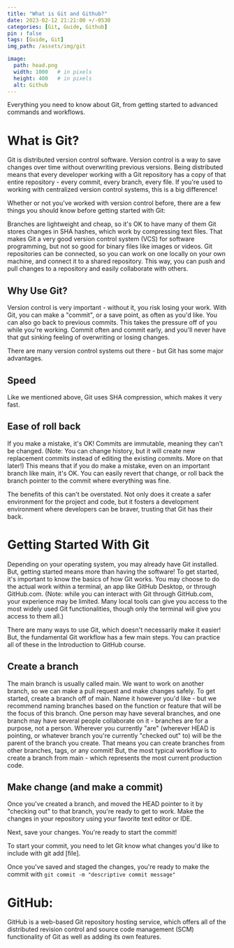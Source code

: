 ```yaml
---
title: "What is Git and Github?"
date: 2023-02-12 21:21:00 +/-0530
categories: [Git, Guide, Github]
pin : false
tags: [Guide, Git]
img_path: /assets/img/git

image:
  path: head.png
  width: 1000   # in pixels
  height: 400   # in pixels
  alt: Github
---
```

Everything you need to know about Git, from getting started to advanced commands and workflows.

# What is Git?

Git is distributed version control software. Version control is a way to save changes over time without overwriting previous versions. Being distributed means that every developer working with a Git repository has a copy of that entire repository - every commit, every branch, every file. If you're used to working with centralized version control systems, this is a big difference!

Whether or not you've worked with version control before, there are a few things you should know before getting started with Git:

Branches are lightweight and cheap, so it's OK to have many of them
Git stores changes in SHA hashes, which work by compressing text files. That makes Git a very good version control system (VCS) for software programming, but not so good for binary files like images or videos.
Git repositories can be connected, so you can work on one locally on your own machine, and connect it to a shared repository. This way, you can push and pull changes to a repository and easily collaborate with others.

## Why Use Git?

Version control is very important - without it, you risk losing your work. With Git, you can make a "commit", or a save point, as often as you'd like. You can also go back to previous commits. This takes the pressure off of you while you're working. Commit often and commit early, and you'll never have that gut sinking feeling of overwriting or losing changes.

There are many version control systems out there - but Git has some major advantages.
## Speed

Like we mentioned above, Git uses SHA compression, which makes it very fast.

## Ease of roll back

If you make a mistake, it's OK! Commits are immutable, meaning they can't be changed. (Note: You can change history, but it will create new replacement commits instead of editing the existing commits. More on that later!) This means that if you do make a mistake, even on an important branch like main, it's OK. You can easily revert that change, or roll back the branch pointer to the commit where everything was fine.

The benefits of this can't be overstated. Not only does it create a safer environment for the project and code, but it fosters a development environment where developers can be braver, trusting that Git has their back.


# Getting Started With Git

Depending on your operating system, you may already have Git installed. But, getting started means more than having the software! To get started, it's important to know the basics of how Git works. You may choose to do the actual work within a terminal, an app like GitHub Desktop, or through GitHub.com. (Note: while you can interact with Git through GitHub.com, your experience may be limited. Many local tools can give you access to the most widely used Git functionalities, though only the terminal will give you access to them all.)

There are many ways to use Git, which doesn't necessarily make it easier! But, the fundamental Git workflow has a few main steps. You can practice all of these in the Introduction to GitHub course.
## Create a branch

The main branch is usually called main. We want to work on another branch, so we can make a pull request and make changes safely. To get started, create a branch off of main. Name it however you'd like - but we recommend naming branches based on the function or feature that will be the focus of this branch. One person may have several branches, and one branch may have several people collaborate on it - branches are for a purpose, not a person. Wherever you currently "are" (wherever HEAD is pointing, or whatever branch you're currently "checked out" to) will be the parent of the branch you create. That means you can create branches from other branches, tags, or any commit! But, the most typical workflow is to create a branch from main - which represents the most current production code.
## Make change (and make a commit)

Once you've created a branch, and moved the HEAD pointer to it by "checking out" to that branch, you're ready to get to work. Make the changes in your repository using your favorite text editor or IDE.

Next, save your changes. You're ready to start the commit!

To start your commit, you need to let Git know what changes you'd like to include with git add [file].

Once you've saved and staged the changes, you're ready to make the commit with ``` git commit -m "descriptive commit message" ```

# GitHub:
 GitHub is a web-based Git repository hosting service, which offers all of the distributed revision control and source code management (SCM) functionality of Git as well as adding its own features. 